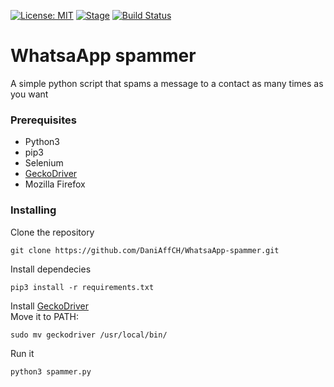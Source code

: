 [![License: MIT](https://img.shields.io/badge/license-MIT-greeng)](https://github.com/DaniAffCH/WhatsaApp-spammer)
[![Stage](https://img.shields.io/badge/Release-Stable-brightgreen.svg)]()
[![Build Status](https://travis-ci.com/DaniAffCH/WhatsApp-spammer.svg?branch=master)](https://travis-ci.com/DaniAffCH/WhatsApp-spammer)
# WhatsaApp spammer
A simple python script that spams a message to a contact as many times as you want

### Prerequisites
* Python3
* pip3
* Selenium
* [GeckoDriver](https://github.com/mozilla/geckodriver/releases)
* Mozilla Firefox

### Installing
Clone the repository
```shell
git clone https://github.com/DaniAffCH/WhatsaApp-spammer.git
```

Install dependecies
```shell
pip3 install -r requirements.txt
```
Install [GeckoDriver](https://github.com/mozilla/geckodriver/releases)    
Move it to PATH:
```shell
sudo mv geckodriver /usr/local/bin/
```

Run it
```shell
python3 spammer.py
```
